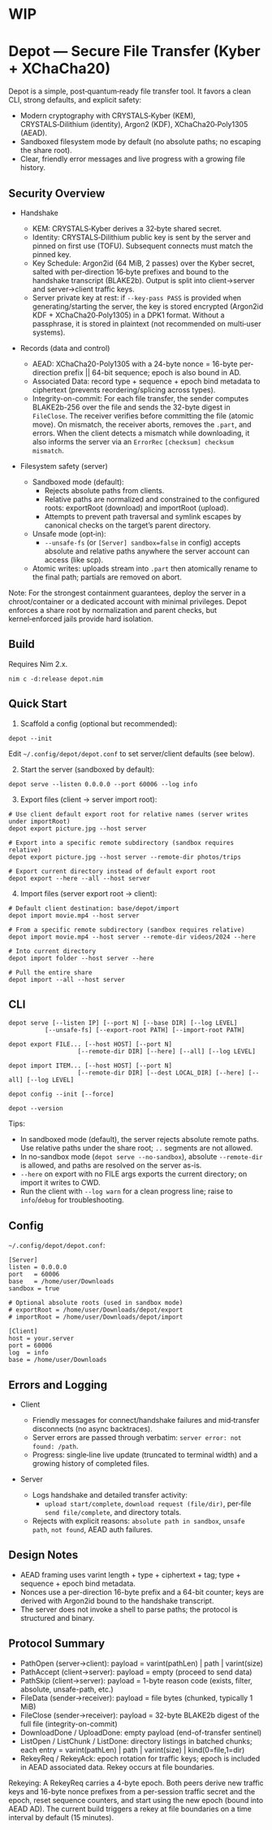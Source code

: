 # WIP

# Depot — Secure File Transfer (Kyber + XChaCha20)

Depot is a simple, post‑quantum‑ready file transfer tool. It favors a clean CLI, strong defaults, and explicit safety:

- Modern cryptography with CRYSTALS‑Kyber (KEM), CRYSTALS‑Dilithium (identity), Argon2 (KDF), XChaCha20‑Poly1305 (AEAD).
- Sandboxed filesystem mode by default (no absolute paths; no escaping the share root).
- Clear, friendly error messages and live progress with a growing file history.

## Security Overview

- Handshake
  - KEM: CRYSTALS‑Kyber derives a 32‑byte shared secret.
  - Identity: CRYSTALS‑Dilithium public key is sent by the server and pinned on first use (TOFU). Subsequent connects must match the pinned key.
  - Key Schedule: Argon2id (64 MiB, 2 passes) over the Kyber secret, salted with per‑direction 16‑byte prefixes and bound to the handshake transcript (BLAKE2b). Output is split into client→server and server→client traffic keys.
  - Server private key at rest: if `--key-pass PASS` is provided when generating/starting the server, the key is stored encrypted (Argon2id KDF + XChaCha20‑Poly1305) in a DPK1 format. Without a passphrase, it is stored in plaintext (not recommended on multi‑user systems).

- Records (data and control)
  - AEAD: XChaCha20-Poly1305 with a 24-byte nonce = 16-byte per-direction prefix || 64-bit sequence; epoch is also bound in AD.
  - Associated Data: record type + sequence + epoch bind metadata to ciphertext (prevents reordering/splicing across types).
  - Integrity-on-commit: For each file transfer, the sender computes BLAKE2b-256 over the file and sends the 32-byte digest in `FileClose`. The receiver verifies before committing the file (atomic move). On mismatch, the receiver aborts, removes the `.part`, and errors. When the client detects a mismatch while downloading, it also informs the server via an `ErrorRec` `[checksum] checksum mismatch`.

- Filesystem safety (server)
  - Sandboxed mode (default):
    - Rejects absolute paths from clients.
    - Relative paths are normalized and constrained to the configured roots: exportRoot (download) and importRoot (upload).
    - Attempts to prevent path traversal and symlink escapes by canonical checks on the target’s parent directory.
  - Unsafe mode (opt‑in):
    - `--unsafe-fs` (or `[Server] sandbox=false` in config) accepts absolute and relative paths anywhere the server account can access (like scp).
  - Atomic writes: uploads stream into `.part` then atomically rename to the final path; partials are removed on abort.

Note: For the strongest containment guarantees, deploy the server in a chroot/container or a dedicated account with minimal privileges. Depot enforces a share root by normalization and parent checks, but kernel‑enforced jails provide hard isolation.

## Build

Requires Nim 2.x.

```
nim c -d:release depot.nim
```

## Quick Start

1) Scaffold a config (optional but recommended):

```
depot --init
```

Edit `~/.config/depot/depot.conf` to set server/client defaults (see below).

2) Start the server (sandboxed by default):

```
depot serve --listen 0.0.0.0 --port 60006 --log info
```

3) Export files (client → server import root):

```
# Use client default export root for relative names (server writes under importRoot)
depot export picture.jpg --host server

# Export into a specific remote subdirectory (sandbox requires relative)
depot export picture.jpg --host server --remote-dir photos/trips

# Export current directory instead of default export root
depot export --here --all --host server
```

4) Import files (server export root → client):

```
# Default client destination: base/depot/import
depot import movie.mp4 --host server

# From a specific remote subdirectory (sandbox requires relative)
depot import movie.mp4 --host server --remote-dir videos/2024 --here

# Into current directory
depot import folder --host server --here

# Pull the entire share
depot import --all --host server
```

## CLI

```
depot serve [--listen IP] [--port N] [--base DIR] [--log LEVEL]
          [--unsafe-fs] [--export-root PATH] [--import-root PATH]

depot export FILE... [--host HOST] [--port N]
                   [--remote-dir DIR] [--here] [--all] [--log LEVEL]

depot import ITEM... [--host HOST] [--port N]
                   [--remote-dir DIR] [--dest LOCAL_DIR] [--here] [--all] [--log LEVEL]

depot config --init [--force]

depot --version
```

Tips:
- In sandboxed mode (default), the server rejects absolute remote paths. Use relative paths under the share root; `..` segments are not allowed.
- In no-sandbox mode (`depot serve --no-sandbox`), absolute `--remote-dir` is allowed, and paths are resolved on the server as-is.
- `--here` on export with no FILE args exports the current directory; on import it writes to CWD.
- Run the client with `--log warn` for a clean progress line; raise to `info`/`debug` for troubleshooting.

## Config

`~/.config/depot/depot.conf`:

```
[Server]
listen = 0.0.0.0
port   = 60006
base   = /home/user/Downloads
sandbox = true

# Optional absolute roots (used in sandbox mode)
# exportRoot = /home/user/Downloads/depot/export
# importRoot = /home/user/Downloads/depot/import

[Client]
host = your.server
port = 60006
log  = info
base = /home/user/Downloads
```

## Errors and Logging

- Client
  - Friendly messages for connect/handshake failures and mid‑transfer disconnects (no async backtraces).
  - Server errors are passed through verbatim: `server error: not found: /path`.
  - Progress: single‑line live update (truncated to terminal width) and a growing history of completed files.

- Server
  - Logs handshake and detailed transfer activity:
    - `upload start/complete`, `download request (file/dir)`, per‑file `send file/complete`, and directory totals.
  - Rejects with explicit reasons: `absolute path in sandbox`, `unsafe path`, `not found`, AEAD auth failures.

## Design Notes

- AEAD framing uses varint length + type + ciphertext + tag; type + sequence + epoch bind metadata.
- Nonces use a per-direction 16-byte prefix and a 64-bit counter; keys are derived with Argon2id bound to the handshake transcript.
- The server does not invoke a shell to parse paths; the protocol is structured and binary.

## Protocol Summary

- PathOpen (server→client): payload = varint(pathLen) | path | varint(size)
- PathAccept (client→server): payload = empty (proceed to send data)
- PathSkip (client→server): payload = 1-byte reason code (exists, filter, absolute, unsafe-path, etc.)
- FileData (sender→receiver): payload = file bytes (chunked, typically 1 MiB)
- FileClose (sender→receiver): payload = 32-byte BLAKE2b digest of the full file (integrity-on-commit)
- DownloadDone / UploadDone: empty payload (end-of-transfer sentinel)
- ListOpen / ListChunk / ListDone: directory listings in batched chunks; each entry = varint(pathLen) | path | varint(size) | kind(0=file,1=dir)
- RekeyReq / RekeyAck: epoch rotation for traffic keys; epoch is included in AEAD associated data. Rekey occurs at file boundaries.

Rekeying: A RekeyReq carries a 4-byte epoch. Both peers derive new traffic keys and 16-byte nonce prefixes from a per-session traffic secret and the epoch, reset sequence counters, and start using the new epoch (bound into AEAD AD). The current build triggers a rekey at file boundaries on a time interval by default (15 minutes).
